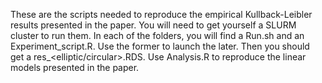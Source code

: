 
These are the scripts needed to reproduce the empirical Kullback-Leibler results presented in the paper. 
You will need to get yourself a SLURM cluster to run them. 
In each of the folders, you will find a Run.sh and an Experiment_script.R. 
Use the former to launch the later. Then you should get a res_<elliptic/circular>.RDS. 
Use Analysis.R to reproduce the linear models presented in the paper.
